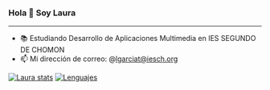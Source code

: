  ###  Hola 👋  Soy Laura
---

- 📚   Estudiando Desarrollo de Aplicaciones Multimedia en IES SEGUNDO DE CHOMON
- 📫   Mi dirección de correo: @lgarciat@iesch.org



[![Laura stats](https://github-readme-stats.vercel.app/api?username=LauraGarciaTrullenque)](https://github.com/LauraGarciaTrullenque/github-readme-stats)
[![Lenguajes](https://github-readme-stats.vercel.app/api/top-langs/?username=LauraGarciaTrullenque&layout=compact)](https://github.com/LauraGarciaTrullenque/github-readme-stats)
